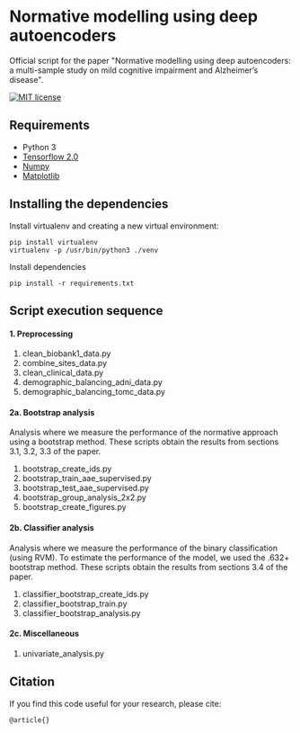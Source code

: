 # Normative modelling using deep autoencoders

Official script for the paper "Normative modelling using deep autoencoders: a multi-sample study on mild cognitive impairment and Alzheimer’s disease".

[![MIT license](http://img.shields.io/badge/license-MIT-brightgreen.svg)](https://github.com/Warvito/Normative-modelling-using-deep-autoencoders/blob/master/LICENSE)



## Requirements
- Python 3
- [Tensorflow 2.0](https://www.tensorflow.org/)
- [Numpy](http://www.numpy.org/)
- [Matplotlib](https://matplotlib.org/)


## Installing the dependencies
Install virtualenv and creating a new virtual environment:

    pip install virtualenv
    virtualenv -p /usr/bin/python3 ./venv

Install dependencies

    pip install -r requirements.txt


## Script execution sequence

#### 1. Preprocessing
1. clean_biobank1_data.py
2. combine_sites_data.py
3. clean_clinical_data.py
4. demographic_balancing_adni_data.py
5. demographic_balancing_tomc_data.py

#### 2a. Bootstrap analysis
Analysis where we measure the performance of the normative approach using a bootstrap method. 
These scripts obtain the results from sections 3.1, 3.2, 3.3 of the paper. 
1. bootstrap_create_ids.py
2. bootstrap_train_aae_supervised.py
3. bootstrap_test_aae_supervised.py
4. bootstrap_group_analysis_2x2.py
5. bootstrap_create_figures.py

#### 2b. Classifier analysis
Analysis where we measure the performance of the binary classification (using RVM).
To estimate the performance of the model, we used the .632+ bootstrap method.
These scripts obtain the results from sections 3.4 of the paper. 
1. classifier_bootstrap_create_ids.py
2. classifier_bootstrap_train.py
3. classifier_bootstrap_analysis.py

#### 2c. Miscellaneous 
1. univariate_analysis.py

## Citation
If you find this code useful for your research, please cite:

    @article{}